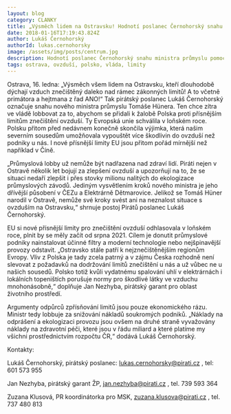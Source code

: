 ```yaml
---
layout: blog
category: CLANKY
title: „Výsměch lidem na Ostravsku! Hodnotí poslanec Černohorský snahu ministra průmyslu pomoci Polsku dál znečišťovat ovzduší v kraji.“
date: 2018-01-16T17:19:43.824Z
author: Lukáš Černohorský
authorId: lukas.cernohorsky
image: /assets/img/posts/centrum.jpg
description: Hodnotí poslanec Černohorský snahu ministra průmyslu pomoci Polsku dál znečišťovat ovzduší v kraji.
tags: ostrava, ovzduší, polsko, vláda, limity
---
```



Ostrava, 16. ledna: „Výsměch všem lidem na Ostravsku, kteří dlouhodobě dýchají vzduch znečištěný daleko nad rámec zákonných limitů! A to včetně primátora a hejtmana z řad ANO!“ Tak pirátský poslanec Lukáš Černohorský označuje snahu nového ministra průmyslu Tomáše Hünera. Ten chce zítra ve vládě lobbovat za to, abychom se přidali k žalobě Polska proti přísnějším limitům znečištění ovzduší. Ty Evropská unie schválila v loňském roce. Polsku přitom před nedávnem konečně skončila výjimka, která našim severním sousedům umožňovala vypouštět více škodlivin do ovzduší než podniky u nás. I nové přísnější limity EU jsou přitom pořád mírnější než například v Číně.

„Průmyslová lobby už nemůže být nadřazena nad zdraví lidí. Piráti nejen v Ostravě několik let bojují za zlepšení ovzduší a upozorňují na to, že se situaci nedaří zlepšit i přes stovky milionu nalitých do ekologizace průmyslových závodů. Jediným vysvětlením kroků nového ministra je jeho dřívější působení v ČEZu a Elektrárně Dětmarovice. Jelikož se Tomáš Hüner narodil v Ostravě, nemůže své kroky svést ani na neznalost situace s ovzduším na Ostravsku,“ shrnuje postoj Pirátů poslanec Lukáš Černohorský. 

EU si nové přísnější limity pro znečištění ovzduší odhlasovala v loňském roce, plnit by se měly začít od srpna 2021. Cílem je donutit průmyslové podniky nainstalovat účinné filtry a moderní technologie nebo nejšpinavější provozy odstavit. „Ostravsko stále patří k nejznečištěnějším regionům Evropy. Vliv z Polska je tady zcela patrný a v zájmu Česka rozhodně není slevovat z požadavků na dodržování limitů znečištění u nás a už vůbec ne u našich sousedů. Polsko totiž kvůli vydatnému spalování uhlí v elektrárnách i lokálních topeništích porušuje normy pro škodlivé látky ve vzduchu mnohonásobně,“ doplňuje Jan Nezhyba, pirátský garant pro oblast životního prostředí. 

Argumenty odpůrců zpřísňování limitů jsou pouze ekonomického rázu. Ministr tedy lobbuje za snižování nákladů soukromých podniků. „Náklady na odprášení a ekologizaci provozu jsou ovšem na druhé straně vyvažovány náklady na zdravotní péči, které jsou v řádu miliard a které platíme my všichni prostřednictvím rozpočtu ČR,“ dodává Lukáš Černohorský. 

Kontakty:

Lukáš Černohorský, pirátský poslanec: lukas.cernohorsky@pirati.cz , tel: 601 573 955

Jan Nezhyba, pirátský garant ŽP, jan.nezhyba@pirati.cz , tel. 739 593 364

Zuzana Klusová, PR koordinátorka pro MSK, zuzana.klusova@pirati.cz , tel. 737 480 813
